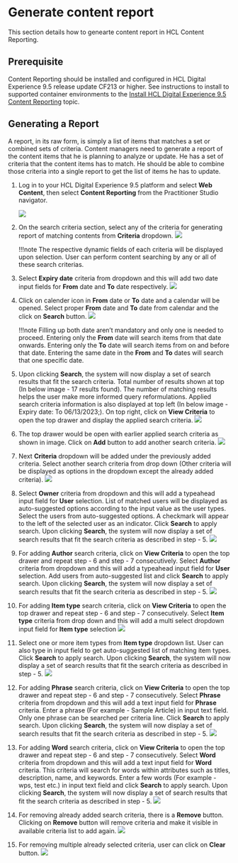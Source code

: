 # Generate content report

This section details how to genearte content report in HCL Content Reporting.

## Prerequisite

Content Reporting should be installed and configured in HCL Digital Experience 9.5 release update CF213 or higher. See instructions to install to supported container environments to the [Install HCL Digital Experience 9.5 Content Reporting](../installation/index.md) topic.

## Generating a Report

A report, in its raw form, is simply a list of items that matches a set or combined sets of criteria.
Content managers need to generate a report of the content items that he is planning to analyze or update. He has a set of criteria that the content items has to match. He should be able to combine those criteria into a single report to get the list of items he has to update.

1.  Log in to your HCL Digital Experience 9.5 platform and select **Web Content**, then select **Content Reporting** from the Practitioner Studio navigator.

    ![](../../../../assets/HCL_Content_Reporting_Landing_Page.png)

2.  On the search criteria section, select any of the criteria for generating report of matching contents from **Criteria** dropdown.
    ![](../../../../assets/HCL_Content_Reporting_Criteria_Dropdown.png)

    !!!note
        The respective dynamic fields of each criteria will be displayed upon selection. User can perform content searching by any or all of these search criterias.

3.  Select **Expiry date** criteria from dropdown and this will add two date input fields for **From** date and **To** date respectively.
    ![](../../../../assets/HCL_Content_Reporting_Search_By_Expiry.png)

4.  Click on calender icon in **From** date or **To** date and a calendar will be opened. Select proper **From** date and **To** date from calendar and the click on **Search** button.
    ![](../../../../assets/HCL_Content_Reporting_Select_Date.png)

    !!!note
        Filling up both date aren’t mandatory and only one is needed to proceed. Entering only the **From** date will search items from that date onwards. Entering only the **To** date will search items from on and before that date. Entering the same date in the **From** and **To** dates will search that one specific date.

5.  Upon clicking **Search**, the system will now display a set of search results that fit the search criteria. Total number of results shown at top (In below image - 17 results found). The number of matching results helps the user make more informed query reformulations. Applied search criteria information is also displayed at top left (In below image - Expiry date: To 06/13/2023;). On top right, click on **View Criteria** to open the top drawer and display the applied search criteria.
    ![](../../../../assets/HCL_Content_Reporting_Search_Results.png)

6.  The top drawer would be open with earlier applied search criteria as shown in image. Click on **Add** button to add another search criteria.
    ![](../../../../assets/HCL_Content_Reporting_Add_Criteria_Button_Dropdown.png)

7.  Next **Criteria** dropdown will be added under the previously added criteria. Select another search criteria from drop down (Other criteria will be displayed as options in the dropdown except the already added criteria).
    ![](../../../../assets/HCL_Content_Reporting_Add_Another_Criteria_Dropdown.png)

8.  Select **Owner** criteria from dropdown and this will add a typeahead input field for **User** selection. List of matched users will be displayed as auto-suggested options according to the input value as the user types. Select the users from auto-suggested options. A checkmark will appear to the left of the selected user as an indicator. Click **Search** to apply search. Upon clicking **Search**, the system will now display a set of search results that fit the search criteria as described in step - 5.
    ![](../../../../assets/HCL_Content_Reporting_Owner_Criteria.png)

9.  For adding **Author** search criteria, click on **View Criteria** to open the top drawer and repeat step - 6 and step - 7 consecutively. Select **Author** criteria from dropdown and this will add a typeahead input field for **User** selection. Add users from auto-suggested list and click **Search** to apply search. Upon clicking **Search**, the system will now display a set of search results that fit the search criteria as described in step - 5.
    ![](../../../../assets/HCL_Content_Reporting_Author_Criteria.png)

10. For adding **Item type** search criteria, click on **View Criteria** to open the top drawer and repeat step - 6 and step - 7 consecutively. Select **Item type** criteria from drop down and this will add a multi select dropdown input field for **Item type** selection
    ![](../../../../assets/HCL_Content_Reporting_Item_Type_Criteria.png)

11.  Select one or more item types from **Item type** dropdown list. User can also type in input field to get auto-suggested list of matching item types. Click **Search** to apply search. Upon clicking **Search**, the system will now display a set of search results that fit the search criteria as described in step - 5.
    ![](../../../../assets/HCL_Content_Reporting_Item_Type_Select.png)

12. For adding **Phrase** search criteria, click on **View Criteria** to open the top drawer and repeat step - 6 and step - 7 consecutively. Select **Phrase** criteria from dropdown and this will add a text input field for **Phrase** criteria. Enter a phrase (For example - Sample Article) in input text field. Only one phrase can be searched per criteria line. Click **Search** to apply search. Upon clicking **Search**, the system will now display a set of search results that fit the search criteria as described in step - 5.
    ![](../../../../assets/HCL_Content_Reporting_Phrase_Select.png)

13. For adding **Word** search criteria, click on **View Criteria** to open the top drawer and repeat step - 6 and step - 7 consecutively. Select **Word** criteria from dropdown and this will add a text input field for **Word** criteria. This criteria will search for words within attributes such as titles, description, name, and keywords. Enter a few words (For example - wps, test etc.) in input text field and click **Search** to apply search. Upon clicking **Search**, the system will now display a set of search results that fit the search criteria as described in step - 5.
    ![](../../../../assets/HCL_Content_Reporting_Words_Select.png)

14. For removing already added search criteria, there is a **Remove** button. Clicking on **Remove** button will remove criteria and make it visible in available criteria list to add again.
    ![](../../../../assets/HCL_Content_Reporting_Remove_Criteria.png)

15. For removing multiple already selected criteria, user can click on **Clear** button.
    ![](../../../../assets/HCL_Content_Reporting_Clear_Criteria_Options.png)